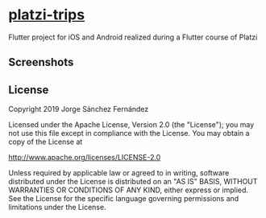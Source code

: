 # [platzi-trips](https://user-images.githubusercontent.com/5593590/63033894-abf91b00-beb8-11e9-8780-7342cbe7e972.png)
Flutter project for iOS and Android realized during a Flutter course of Platzi

## Screenshots


## License

Copyright 2019 Jorge Sánchez Fernández

Licensed under the Apache License, Version 2.0 (the "License");
you may not use this file except in compliance with the License.
You may obtain a copy of the License at

  http://www.apache.org/licenses/LICENSE-2.0

Unless required by applicable law or agreed to in writing, software
distributed under the License is distributed on an "AS IS" BASIS,
WITHOUT WARRANTIES OR CONDITIONS OF ANY KIND, either express or implied.
See the License for the specific language governing permissions and
limitations under the License.


